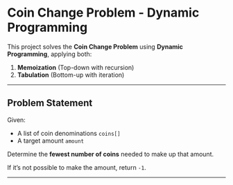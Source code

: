 #  Coin Change Problem - Dynamic Programming

This project solves the **Coin Change Problem** using **Dynamic Programming**, applying both:

1. **Memoization** (Top-down with recursion)
2. **Tabulation** (Bottom-up with iteration)

---

##  Problem Statement

Given:
- A list of coin denominations `coins[]`
- A target amount `amount`

Determine the **fewest number of coins** needed to make up that amount.

 If it’s not possible to make the amount, return `-1`.

---
